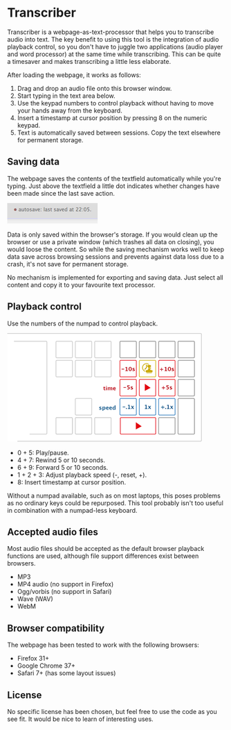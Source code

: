 # Transcriber

Transcriber is a webpage-as-text-processor that helps you to transcribe audio into text. The key benefit to using this tool is the integration of audio playback control, so you don't have to juggle two applications (audio player and word processor) at the same time while transcribing. This can be quite a timesaver and makes transcribing a little less elaborate.

After loading the webpage, it works as follows:

1. Drag and drop an audio file onto this browser window.
2. Start typing in the text area below.
3. Use the keypad numbers to control playback without having to move your hands away from the keyboard.
4. Insert a timestamp at cursor position by pressing 8 on the numeric keypad.
5. Text is automatically saved between sessions. Copy the text elsewhere for permanent storage.

## Saving data

The webpage saves the contents of the textfield automatically while you're typing. Just above the textfield a little dot indicates whether changes have been made since the last save action.

[![](autosave.png)](autosave.png)

Data is only saved within the browser's storage. If you would clean up the browser or use a private window (which trashes all data on closing), you would loose the content. So while the saving mechanism works well to keep data save across browsing sessions and prevents against data loss due to a crash, it's not save for permanent storage.

No mechanism is implemented for exporting and saving data. Just select all content and copy it to your favourite text processor.


## Playback control

Use the numbers of the numpad to control playback.

[![](keyboard-graphic.png)](keyboard-graphic.png)

* 0 + 5: Play/pause.
* 4 + 7: Rewind 5 or 10 seconds.
* 6 + 9: Forward 5 or 10 seconds.
* 1 + 2 + 3: Adjust playback speed (-, reset, +).
* 8: Insert timestamp at cursor position.

Without a numpad available, such as on most laptops, this poses problems as no ordinary keys could be repurposed. This tool probably isn't too useful in combination with a numpad-less keyboard.


## Accepted audio files

Most audio files should be accepted as the default browser playback functions are used, although file support differences exist between browsers.

* MP3
* MP4 audio (no support in Firefox)
* Ogg/vorbis (no support in Safari)
* Wave (WAV)
* WebM

## Browser compatibility

The webpage has been tested to work with the following browsers:

* Firefox 31+
* Google Chrome 37+
* Safari 7+ (has some layout issues)

## License

No specific license has been chosen, but feel free to use the code as you see fit. It would be nice to learn of interesting uses.
